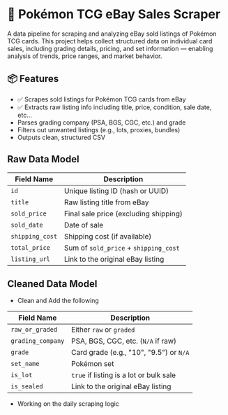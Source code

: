 # 🧾 Pokémon TCG eBay Sales Scraper

A data pipeline for scraping and analyzing eBay sold listings of Pokémon TCG cards. This project helps collect structured data on individual card sales, including grading details, pricing, and set information — enabling analysis of trends, price ranges, and market behavior.

## 📦 Features

- ✅ Scrapes sold listings for Pokémon TCG cards from eBay
- ✅ Extracts raw listing info including title, price, condition, sale date, etc...
-   Parses grading company (PSA, BGS, CGC, etc.) and grade
-   Filters out unwanted listings (e.g., lots, proxies, bundles)
-   Outputs clean, structured CSV

## Raw Data Model

| Field Name       | Description |
|------------------|-----------------------------------------|
| `id`             | Unique listing ID (hash or UUID)        |
| `title`          | Raw listing title from eBay             |
| `sold_price`     | Final sale price (excluding shipping)   |
| `sold_date`      | Date of sale                            |
| `shipping_cost`  | Shipping cost (if available)            |
| `total_price`    | Sum of `sold_price` + `shipping_cost`   |
| `listing_url`    | Link to the original eBay listing       |

## Cleaned Data Model

- Clean and Add the following

| Field Name       | Description |
|------------------|-----------------------------------------|
| `raw_or_graded`  | Either `raw` or `graded`                |
| `grading_company`| PSA, BGS, CGC, etc. (`N/A` if raw)      |
| `grade`          | Card grade (e.g., "10", "9.5") or `N/A` |
| `set_name`       | Pokémon set                             |
| `is_lot`         | `true` if listing is a lot or bulk sale |
| `is_sealed`      | Link to the original eBay listing       |

- Working on the daily scraping logic